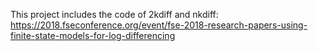 This project includes the code of 2kdiff and nkdiff:
https://2018.fseconference.org/event/fse-2018-research-papers-using-finite-state-models-for-log-differencing